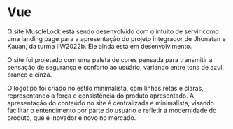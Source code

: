 # Vue
O site MuscleLock está sendo desenvolvido com o intuito de servir como uma landing page para a apresentação do projeto integrador de Jhonatan e Kauan, da turma IIW2022b. Ele ainda está em desenvolvimento.

O site foi projetado com uma paleta de cores pensada para transmitir a sensação de segurança e conforto ao usuário, variando entre tons de azul, branco e cinza.

O logotipo foi criado no estilo minimalista, com linhas retas e claras, representando a força e consistência do produto apresentado. A apresentação do conteúdo no site é centralizada e minimalista, visando facilitar o entendimento por parte do usuário e refletir a modernidade do produto, que é inovador e novo no mercado.

